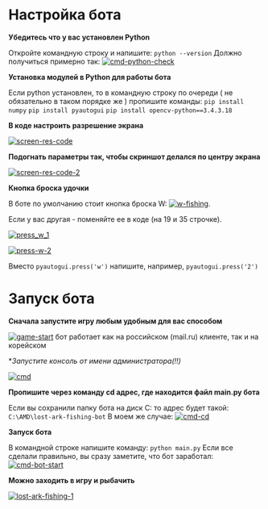 # Настройка бота
**Убедитесь что у вас установлен Python**

Откройте командную строку и напишите:
`python --version`
Должно получиться примерно так:
[![cmd-python-check](https://imgur.com/Gj8qr4z.png "cmd-python-check")](https://imgur.com/Gj8qr4z.png "cmd-python-check")

**Установка модулей в Python для работы бота**

Если python установлен, то в командную строку по очереди ( не обязательно в таком порядке же ) пропишите команды:
`pip install numpy`
`pip install pyautogui`
`pip install opencv-python==3.4.3.18`

**В коде настроить разрешение экрана**

[![screen-res-code](https://i.imgur.com/0A80Ecy.png "screen-res-code")](https://i.imgur.com/0A80Ecy.png "screen-res-code")

**Подогнать параметры так, чтобы скриншот делался по центру экрана**

[![screen-res-code-2](https://i.imgur.com/OHA1lot.png "screen-res-code-2")](https://i.imgur.com/OHA1lot.png "screen-res-code-2")

**Кнопка броска удочки**

В боте по умолчанию стоит кнопка броска W:   [![w-fishing](https://imgur.com/Rktk7JJ.png "w-fishing")](https://imgur.com/Rktk7JJ.png "w-fishing"). 

Если у вас другая - поменяйте ее в коде (на 19 и 35 строчке).

[![press_w_1](https://imgur.com/k1Ai4Sw.png "press_w_1")](https://imgur.com/k1Ai4Sw.png "press-w-1")

[![press-w-2](https://imgur.com/jmULnwa.png "press-w-2")](https://imgur.com/jmULnwa.png "press-w-2")

Вместо `pyautogui.press('w')` напишите, например, `pyautogui.press('2')`
# Запуск бота

**Сначала запустите игру любым удобным для вас способом**

[![game-start](https://imgur.com/7AGIq77.png "game-start")](https://imgur.com/7AGIq77.png "game-start")
бот работает как на российском (mail.ru) клиенте, так и на корейском

**Запустите консоль от *имени администратора(!!)**

[![cmd](https://imgur.com/wFqCdRb.png "cmd")](https://imgur.com/wFqCdRb.png "cmd")

**Пропишите через команду cd адрес, где находится файл main.py бота**

Если вы сохранили папку бота на диск C: то адрес  будет такой: 
`C:\AMD\lost-ark-fishing-bot`
В моем же случае:
[![cmd-cd](https://imgur.com/eEtsf8k.png "cmd-cd")](https://imgur.com/eEtsf8k.png "cmd-cd")

**Запуск бота**

В командной строке напишите команду:
`python main.py`
Если все сделали правильно, вы сразу заметите, что бот заработал:
[![cmd-bot-start](https://imgur.com/VkRpmdK.png "cmd-bot-start")](https://imgur.com/VkRpmdK.png "cmd-bot-start")

**Можно заходить в игру и рыбачить**

[![lost-ark-fishing-1](https://imgur.com/bq0zdb8.png "lost-ark-fishing-1")](https://imgur.com/bq0zdb8.png "lost-ark-fishing-1")